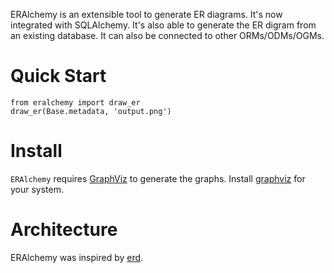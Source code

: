ERAlchemy is an extensible tool to generate ER diagrams.
It's now integrated with SQLAlchemy.
It's also able to generate the ER digram from an existing database.
It can also be connected to other ORMs/ODMs/OGMs.

# Quick Start 

    from eralchemy import draw_er
    draw_er(Base.metadata, 'output.png')


# Install
`ERAlchemy` requires [GraphViz](http://www.graphviz.org/Download.php) to generate the graphs.
Install [graphviz](http://www.graphviz.org/Download.php) for your system.

# Architecture
ERAlchemy was inspired by [erd](https://github.com/BurntSushi/erd).